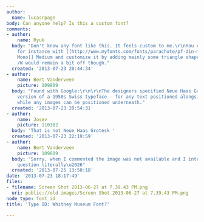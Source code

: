 ```yaml
---
author:
  name: lucasrpage
body: Can anyone help? Is this a custom font?
comments:
- author:
    name: Ryuk
  body: "Don't know any font like this. It feels custom to me.\r\nYou could start
    for instance with [[http://www.myfonts.com/fonts/parachute/pf-din-mono|PF DIN
    Mono]] Medium and customize it by adding mainly some triangle shapes to angles.
    /W would remain a bit off though."
  created: '2013-07-23 20:44:34'
- author:
    name: Bert Vanderveen
    picture: 109809
  body: "Found with Google:\r\n\r\nThe designers specified Neue Haas Grotesk - a redrawn
    version of a 1950s Swiss typeface - for any text positioned alongside the logo,
    while any images can be positioned underneath."
  created: '2013-07-23 20:54:31'
- author:
    name: Josev
    picture: 110302
  body: 'That is not Neue Haas Grotesk '
  created: '2013-07-23 22:19:59'
- author:
    name: Bert Vanderveen
    picture: 109809
  body: "Sorry, when I commented the image was not available and I interpreted the
    question literally\u2026"
  created: '2013-07-25 13:50:18'
date: '2013-07-23 18:17:49'
files:
- filename: Screen Shot 2013-06-27 at 7.39.43 PM.png
  uri: public://old-images/Screen Shot 2013-06-27 at 7.39.43 PM.png
node_type: font_id
title: 'Type ID: Whitney Museum Font?'

---
```

